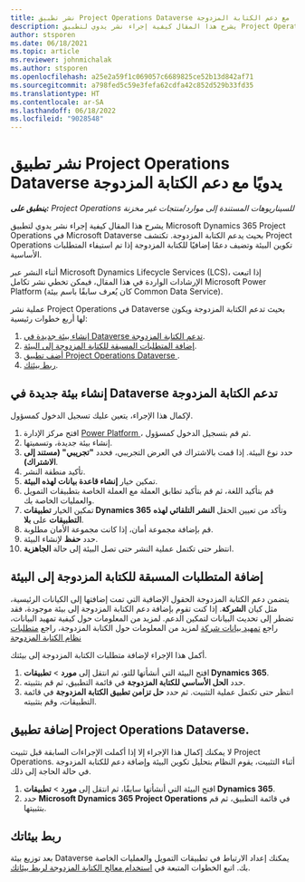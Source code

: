 ```yaml
---
title: نشر تطبيق Project Operations Dataverse يدويًا مع دعم الكتابة المزدوجة
description: يشرح هذا المقال كيفية إجراء نشر يدوي لتطبيق Project Operations Dataverse بحيث يدعم الكتابة المزدوجة.
author: stsporen
ms.date: 06/18/2021
ms.topic: article
ms.reviewer: johnmichalak
ms.author: stsporen
ms.openlocfilehash: a25e2a59f1c069057c6689825ce52b13d842af71
ms.sourcegitcommit: a798fed5c59e3fefa62cdfa42c852d529b33fd35
ms.translationtype: HT
ms.contentlocale: ar-SA
ms.lasthandoff: 06/18/2022
ms.locfileid: "9028548"
---
```

# <a name="manually-deploy-the-project-operations-dataverse-app-with-dual-write-support"></a>نشر تطبيق Project Operations Dataverse يدويًا مع دعم الكتابة المزدوجة

_**ينطبق على:** Project Operations للسيناريوهات المستندة إلى موارد/منتجات غير مخزنة‬_

يشرح هذا المقال كيفية إجراء نشر يدوي لتطبيق Microsoft Dynamics 365 Project Operations في Microsoft Dataverse بحيث يدعم الكتابة المزدوجة. تكتشف Project Operations تكوين البيئة وتضيف دعمًا إضافيًا للكتابة المزدوجة إذا تم استيفاء المتطلبات الأساسية.

أثناء النشر عبر Microsoft Dynamics Lifecycle Services ‏(LCS)، إذا اتبعت الإرشادات الواردة في هذا المقال، فيمكن تخطي نشر تكامل Microsoft Power Platform (كان يُعرف سابقًا باسم بيئة Common Data Service).

عملية نشر Project Operations في Dataverse بحيث تدعم الكتابة المزدوجة‬ ويكون لها أربع خطوات رئيسية:

1. [إنشاء بيئة جديدة في Dataverse تدعم الكتابة المزدوجة](#create).
2. [إضافة المتطلبات المسبقة للكتابة المزدوجة إلى البيئة](#prerequisites).
3. [أضف تطبيق Project Operations Dataverse ](#dataverse).
4. [ربط بيئتك](#link).

## <a name="create-a-new-environment-in-dataverse-that-supports-dual-write"></a><a name="create"></a>إنشاء بيئة جديدة في Dataverse تدعم الكتابة المزدوجة

لإكمال هذا الإجراء، يتعين عليك تسجيل الدخول كمسؤول.

1. افتح مركز الإدارة [Power Platform ](https://admin.powerplatform.com)، ثم قم بتسجيل الدخول كمسؤول.
2. إنشاء بيئة جديدة، وتسميتها.
3. حدد نوع البيئة. إذا قمت بالاشتراك في العرض التجريبي، فحدد **"تجريبي" (مستند إلى الاشتراك)**.
4. تأكيد منطقة النشر.
5. تمكين خيار **إنشاء قاعدة بيانات لهذه البيئة**. 
6. قم بتأكيد اللغة، ثم قم بتأكيد تطابق العملة مع العملة الخاصة بتطبيقات التمويل والعمليات الخاصة بك.
7. تمكين الخيار **تطبيقات Dynamics 365** وتأكد من تعيين الحقل **النشر التلقائي لهذه التطبيقات** على **بلا**.
8. قم بإضافة مجموعة أمان، إذا كانت مجموعة الأمان مطلوبة.
9. حدد **حفظ** لإنشاء البيئة.
10. انتظر حتى تكتمل عملية النشر حتى تصل البيئة إلى حالة **الجاهزية**.

## <a name="add-dual-write-prerequisites-to-the-environment"></a><a name="prerequisites"></a>إضافة المتطلبات المسبقة للكتابة المزدوجة إلى البيئة

يتضمن دعم الكتابة المزدوجة الحقول الإضافية التي تمت إضافتها إلى الكيانات الرئيسية، مثل كيان **الشركة**. إذا كنت تقوم بإضافة دعم الكتابة المزدوجة إلى بيئة موجودة، فقد تضطر إلى تحديث البيانات لتمكين الدعم. لمزيد من المعلومات حول كيفية تمهيد البيانات، راجع [تمهيد بيانات شركة](/dynamics365/fin-ops-core/dev-itpro/data-entities/dual-write/bootstrap-company-data) لمزيد من المعلومات حول الكتابة المزدوجة، راجع [متطلبات نظام الكتابة المزدوجة](/dynamics365/fin-ops-core/dev-itpro/data-entities/dual-write/dual-write-system-req)

أكمل هذا الإجراء لإضافة متطلبات الكتابة المزدوجة إلى بيئتك.

1. افتح البيئة التي أنشأتها للتو، ثم انتقل إلى **مورد** \> **تطبيقات Dynamics 365**.
2. حدد **الحل الأساسي للكتابة المزدوجة** في قائمة التطبيق، ثم قم بتثبيته.
3. انتظر حتى تكتمل عملية التثبيت. ثم حدد **حل تزامن تطبيق الكتابة المزدوجة** في قائمة التطبيقات، وقم بتثبيته.

## <a name="add-the-project-operations-dataverse-app"></a><a name="dataverse"></a>إضافة تطبيق Project Operations Dataverse.

لا يمكنك إكمال هذا الإجراء إلا إذا أكملت الإجراءات السابقة قبل تثبيت Project Operations. أثناء التثبيت، يقوم النظام بتحليل تكوين البيئة وإضافة دعم للكتابة المزدوجة في حالة الحاجة إلى ذلك.

1. افتح البيئة التي أنشأتها سابقًا، ثم انتقل إلى **مورد** \> **تطبيقات Dynamics 365**.
2. حدد **Microsoft Dynamics 365 Project Operations** في قائمة التطبيق، ثم قم بتثبيتها.

## <a name="link-your-environments"></a><a name="link"></a>ربط بيئاتك

بعد توزيع بيئة Dataverse يمكنك إعداد الارتباط في تطبيقات التمويل والعمليات الخاصة بك. اتبع الخطوات المتبعة في [استخدام معالج الكتابة المزدوجة لربط بيئاتك](/dynamics365/fin-ops-core/dev-itpro/data-entities/dual-write/link-your-environment).
